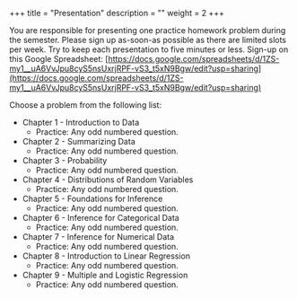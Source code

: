 +++
title = "Presentation"
description = ""
weight = 2
+++

You are responsible for presenting one practice homework problem during the semester. Please sign up as-soon-as possible as there are limited slots per week. Try to keep each presentation to five minutes or less. Sign-up on this Google Spreadsheet: [https://docs.google.com/spreadsheets/d/1ZS-my1__uA6VvJpu8cyS5nsUxrjRPF-vS3_t5xN9Bgw/edit?usp=sharing](https://docs.google.com/spreadsheets/d/1ZS-my1__uA6VvJpu8cyS5nsUxrjRPF-vS3_t5xN9Bgw/edit?usp=sharing)

Choose a problem from the following list:

* Chapter 1 - Introduction to Data
	* Practice: Any odd numbered question.
* Chapter 2 - Summarizing Data
	* Practice: Any odd numbered question.
* Chapter 3 - Probability
	* Practice: Any odd numbered question.
* Chapter 4 - Distributions of Random Variables
	* Practice: Any odd numbered question.
* Chapter 5 - Foundations for Inference
	* Practice: Any odd numbered question.
* Chapter 6 - Inference for Categorical Data
	* Practice: Any odd numbered question.
* Chapter 7 - Inference for Numerical Data
	* Practice: Any odd numbered question.
* Chapter 8 - Introduction to Linear Regression
	* Practice: Any odd numbered question.
* Chapter 9 - Multiple and Logistic Regression
	* Practice: Any odd numbered question.

